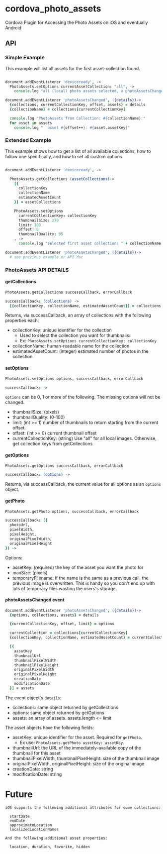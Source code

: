 # cordova_photo_assets
Cordova Plugin for Accessing the Photo Assets on iOS and eventually Android

## API

### Simple Example

This example will list all assets for the first asset-collection found.

```coffeescript

document.addEventListener 'deviceready', ->
  PhotoAssets.setOptions currentAssetCollection: "all", ->
    console.log "all (local) photo assets selected, a photoAssetsChanged event will follow shortly"

document.addEventListener 'photoAssetsChanged', ({details})->
  {collections, currentCollectionKey, offset, assets} = details
  {collectionName} = collections[currentCollectionKey]

  console.log "PhotoAssets from Collection: #{collectionName}:"
  for asset in assets
    console.log "  asset #{offset++}: #{asset.assetKey}"
```

### Extended Example

This example shows how to get a list of all available collections, how to follow one specifically, and how to set all custom options.

```coffeescript

document.addEventListener 'deviceready', ->

  PhotoAssets.getCollections (assetCollections)->
    [{
      collectionKey
      collectionName
      estimatedAssetCount
    }] = assetCollections

    PhotoAssets.setOptions
      currentCollectionKey: collectionKey
      thumbnailSize: 270
      limit: 100
      offset: 0
      thumbnailQuality: 95
    , ->
      console.log "selected first asset collection: " + collectionName

document.addEventListener 'photoAssetsChanged', ({details})->
  # see previous example or API doc
```

### PhotoAssets API DETAILS

#### getCollections
```coffeescript
PhotoAssets.getCollections successCallback, errorCallback

successCallback: (collections) ->
  [{collectionKey, collectionName, estimatedAssetCount}] = collections
```

Returns, via successCallback, an array of collections with the following properties each:

* collectionKey: unique identifier for the collection
  * Used to select the collection you want for thumbnails:
  * Ex: ```PhotoAssets.setOptions currentCollectionKey: collectionKey```
* collectionName: human-readable name for the collection
* estimatedAssetCount: (integer) estimated number of photos in the collection

#### setOptions
```coffeescript
PhotoAssets.setOptions options, successCallback, errorCallback

successCallback: ->
```

```options``` can be 0, 1 or more of the following. The missing options will not be changed.

* thumbnailSize:        (pixels)
* thumbnailQuality:     (0-100)
* limit:                (int >= 1) number of thumbnails to return starting from the current offset.
* offset:               (int >= 0) current thumbnail offset
* currentCollectionKey: (string) Use "all" for all local images. Otherwise, get collection keys from getCollections


#### getOptions
```coffeescript
PhotoAssets.getOptions successCallback, errorCallback

successCallback: (options) ->
```

Returns, via successCallback, the current value for all options as an ```options``` object.

#### getPhoto

```coffeescript
PhotoAssets.getPhoto options, successCallback, errorCallback

successCallback: ({
  photoUrl,
  pixelWidth,
  pixelHeight,
  originalPixelWidth,
  originalPixelHeight
}) ->
```

Options:

* assetKey:           (required) the key of the asset you want the photo for
* maxSize:            (pixels)
* temporaryFilename:  If the name is the same as a previous call, the previous image is overwritten. This is handy so you don't end up with lots of temporary files wasting the users's storage.

#### photoAssetsChanged event

```coffeescript
document.addEventListener 'photoAssetsChanged', ({details})->
  {options, collections, assets} = details

  {currentCollectionKey, offset, limit} = options

  currentCollection = collections[currentCollectionKey]
  {collectionKey, collectionName, estimatedAssetCount} = currentCollection

  [{
    assetKey
    thumbnailUrl
    thumbnailPixelWidth
    thumbnailPixelHeight
    originalPixelWidth
    originalPixelHeight
    creationDate
    modificationDate
  }] = assets
```

The event object's ```details```:

* collections: same object returned by getCollections
* options: same object returned by getOptions
* assets: an array of assets. assets.length <= limit

The asset objects have the following fields:

* assetKey: unique identifier for the asset. Required for ```getPhoto```.
  * Ex use: ```PhotoAssets.getPhoto assetKey: assetKey```.
* thumbnailUrl: the URL of the immediately-available copy of the thumbnail for this asset
* thumbnailPixelWidth, thumbnailPixelHeight: size of the thumbnail image
* originalPixelWidth, originalPixelHeight: size of the original image
* creationDate: string
* modificationDate: string

# Future

```
iOS supports the following additional attributes for some collections:

  startDate
  endDate
  approximateLocation
  localizedLocationNames

And the following additional asset properties:

  location, duration, favorite, hidden
```
